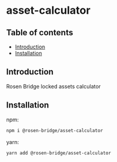 # asset-calculator

## Table of contents

- [Introduction](#introduction)
- [Installation](#installation)

## Introduction

Rosen Bridge locked assets calculator

## Installation

npm:

```sh
npm i @rosen-bridge/asset-calculator
```

yarn:

```sh
yarn add @rosen-bridge/asset-calculator
```
